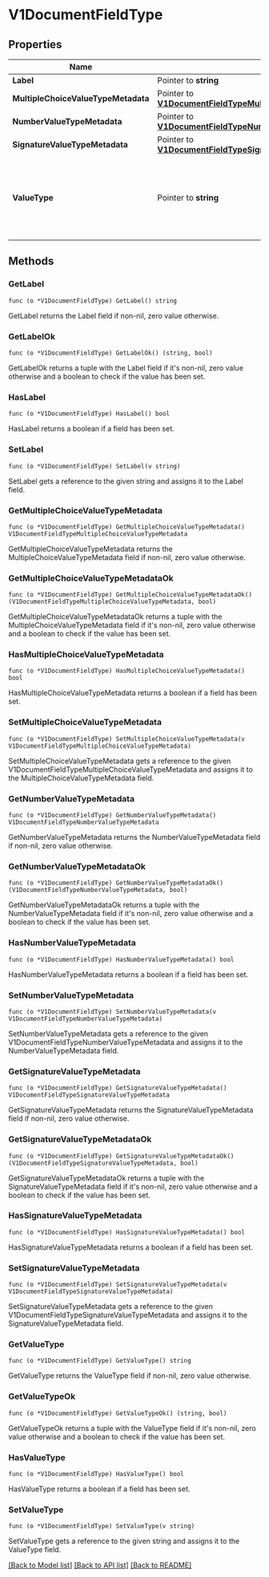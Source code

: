 # V1DocumentFieldType

## Properties

Name | Type | Description | Notes
------------ | ------------- | ------------- | -------------
**Label** | Pointer to **string** | Name of this field type. | 
**MultipleChoiceValueTypeMetadata** | Pointer to [**V1DocumentFieldTypeMultipleChoiceValueTypeMetadata**](V1DocumentFieldType_multipleChoiceValueTypeMetadata.md) |  | [optional] 
**NumberValueTypeMetadata** | Pointer to [**V1DocumentFieldTypeNumberValueTypeMetadata**](V1DocumentFieldType_numberValueTypeMetadata.md) |  | [optional] 
**SignatureValueTypeMetadata** | Pointer to [**V1DocumentFieldTypeSignatureValueTypeMetadata**](V1DocumentFieldType_signatureValueTypeMetadata.md) |  | [optional] 
**ValueType** | Pointer to **string** | The type of value this field can have. Valid values: &#x60;ValueType_Number&#x60;, &#x60;ValueType_String&#x60;, &#x60;ValueType_Photo&#x60;, &#x60;ValueType_MultipleChoice&#x60;, &#x60;ValueType_Signature&#x60;, &#x60;ValueType_DateTime&#x60;. | 

## Methods

### GetLabel

`func (o *V1DocumentFieldType) GetLabel() string`

GetLabel returns the Label field if non-nil, zero value otherwise.

### GetLabelOk

`func (o *V1DocumentFieldType) GetLabelOk() (string, bool)`

GetLabelOk returns a tuple with the Label field if it's non-nil, zero value otherwise
and a boolean to check if the value has been set.

### HasLabel

`func (o *V1DocumentFieldType) HasLabel() bool`

HasLabel returns a boolean if a field has been set.

### SetLabel

`func (o *V1DocumentFieldType) SetLabel(v string)`

SetLabel gets a reference to the given string and assigns it to the Label field.

### GetMultipleChoiceValueTypeMetadata

`func (o *V1DocumentFieldType) GetMultipleChoiceValueTypeMetadata() V1DocumentFieldTypeMultipleChoiceValueTypeMetadata`

GetMultipleChoiceValueTypeMetadata returns the MultipleChoiceValueTypeMetadata field if non-nil, zero value otherwise.

### GetMultipleChoiceValueTypeMetadataOk

`func (o *V1DocumentFieldType) GetMultipleChoiceValueTypeMetadataOk() (V1DocumentFieldTypeMultipleChoiceValueTypeMetadata, bool)`

GetMultipleChoiceValueTypeMetadataOk returns a tuple with the MultipleChoiceValueTypeMetadata field if it's non-nil, zero value otherwise
and a boolean to check if the value has been set.

### HasMultipleChoiceValueTypeMetadata

`func (o *V1DocumentFieldType) HasMultipleChoiceValueTypeMetadata() bool`

HasMultipleChoiceValueTypeMetadata returns a boolean if a field has been set.

### SetMultipleChoiceValueTypeMetadata

`func (o *V1DocumentFieldType) SetMultipleChoiceValueTypeMetadata(v V1DocumentFieldTypeMultipleChoiceValueTypeMetadata)`

SetMultipleChoiceValueTypeMetadata gets a reference to the given V1DocumentFieldTypeMultipleChoiceValueTypeMetadata and assigns it to the MultipleChoiceValueTypeMetadata field.

### GetNumberValueTypeMetadata

`func (o *V1DocumentFieldType) GetNumberValueTypeMetadata() V1DocumentFieldTypeNumberValueTypeMetadata`

GetNumberValueTypeMetadata returns the NumberValueTypeMetadata field if non-nil, zero value otherwise.

### GetNumberValueTypeMetadataOk

`func (o *V1DocumentFieldType) GetNumberValueTypeMetadataOk() (V1DocumentFieldTypeNumberValueTypeMetadata, bool)`

GetNumberValueTypeMetadataOk returns a tuple with the NumberValueTypeMetadata field if it's non-nil, zero value otherwise
and a boolean to check if the value has been set.

### HasNumberValueTypeMetadata

`func (o *V1DocumentFieldType) HasNumberValueTypeMetadata() bool`

HasNumberValueTypeMetadata returns a boolean if a field has been set.

### SetNumberValueTypeMetadata

`func (o *V1DocumentFieldType) SetNumberValueTypeMetadata(v V1DocumentFieldTypeNumberValueTypeMetadata)`

SetNumberValueTypeMetadata gets a reference to the given V1DocumentFieldTypeNumberValueTypeMetadata and assigns it to the NumberValueTypeMetadata field.

### GetSignatureValueTypeMetadata

`func (o *V1DocumentFieldType) GetSignatureValueTypeMetadata() V1DocumentFieldTypeSignatureValueTypeMetadata`

GetSignatureValueTypeMetadata returns the SignatureValueTypeMetadata field if non-nil, zero value otherwise.

### GetSignatureValueTypeMetadataOk

`func (o *V1DocumentFieldType) GetSignatureValueTypeMetadataOk() (V1DocumentFieldTypeSignatureValueTypeMetadata, bool)`

GetSignatureValueTypeMetadataOk returns a tuple with the SignatureValueTypeMetadata field if it's non-nil, zero value otherwise
and a boolean to check if the value has been set.

### HasSignatureValueTypeMetadata

`func (o *V1DocumentFieldType) HasSignatureValueTypeMetadata() bool`

HasSignatureValueTypeMetadata returns a boolean if a field has been set.

### SetSignatureValueTypeMetadata

`func (o *V1DocumentFieldType) SetSignatureValueTypeMetadata(v V1DocumentFieldTypeSignatureValueTypeMetadata)`

SetSignatureValueTypeMetadata gets a reference to the given V1DocumentFieldTypeSignatureValueTypeMetadata and assigns it to the SignatureValueTypeMetadata field.

### GetValueType

`func (o *V1DocumentFieldType) GetValueType() string`

GetValueType returns the ValueType field if non-nil, zero value otherwise.

### GetValueTypeOk

`func (o *V1DocumentFieldType) GetValueTypeOk() (string, bool)`

GetValueTypeOk returns a tuple with the ValueType field if it's non-nil, zero value otherwise
and a boolean to check if the value has been set.

### HasValueType

`func (o *V1DocumentFieldType) HasValueType() bool`

HasValueType returns a boolean if a field has been set.

### SetValueType

`func (o *V1DocumentFieldType) SetValueType(v string)`

SetValueType gets a reference to the given string and assigns it to the ValueType field.


[[Back to Model list]](../README.md#documentation-for-models) [[Back to API list]](../README.md#documentation-for-api-endpoints) [[Back to README]](../README.md)


